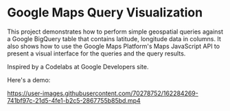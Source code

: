 # Google Maps Query Visualization

This project demonstrates how to perform simple geospatial queries against a Google BigQuery table that contains latitude, longitude data in columns. It also shows how to use the Google Maps Platform's Maps JavaScript API to present a visual interface for the queries and the query results. 

Inspired by a Codelabs at Google Developers site.

Here's a demo:

https://user-images.githubusercontent.com/70278752/162284269-741bf97c-21d5-4fe1-b2c5-2867755b85bd.mp4

